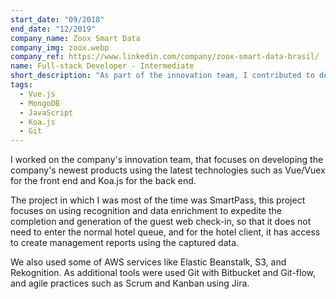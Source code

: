 ```yaml
---
start_date: "09/2018"
end_date: "12/2019"
company_name: Zoox Smart Data
company_img: zoox.webp
company_ref: https://www.linkedin.com/company/zoox-smart-data-brasil/
name: Full-stack Developer - Intermediate
short_description: "As part of the innovation team, I contributed to developing SmartPass, a Vue/Vuex and Koa.js application that leverages AWS services (Elastic Beanstalk, S3, Rekognition) for guest web check-ins and data-driven hotel management reports. I utilized Git with Bitbucket, Git-flow, and agile methodologies like Scrum and Kanban with Jira to deliver cutting-edge solutions."
tags:
  - Vue.js
  - MongoDB
  - JavaScript
  - Koa.js
  - Git
---
```

I worked on the company's innovation team, that focuses on developing the company's newest products using the latest technologies such as Vue/Vuex for the front end and Koa.js for the back end.

The project in which I was most of the time was SmartPass, this project focuses on using recognition and data enrichment to expedite the completion and generation of the guest web check-in, so that it does not need to enter the normal hotel queue, and for the hotel client, it has access to create management reports using the captured data.

We also used some of AWS services like Elastic Beanstalk, S3, and Rekognition. As additional tools were used Git with Bitbucket and Git-flow, and agile practices such as Scrum and Kanban using Jira.
